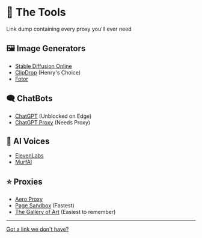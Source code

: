 # 🔨 The Tools
Link dump containing every proxy you'll ever need

## 🖼️ Image Generators
* [Stable Diffusion Online](https://stablediffusionweb.com)
* [ClipDrop](https://clipdrop.co) (Henry's Choice)
* [Fotor](https://www.fotor.com/images/create)

## 🗨️ ChatBots
* [ChatGPT](https://chat.openai.com) (Unblocked on Edge)
* [ChatGPT Proxy](https://chatgptproxy.info) (Needs Proxy)

## 📢 AI Voices
* [ElevenLabs](https://beta.elevenlabs.io/speech-synthesis)
* [MurfAI](https://murf.ai)

## ⭐ Proxies
* [Aero Proxy](https://yo839.sse.codesandbox.io/)
* [Page Sandbox](https://rapid-tooth-2bc4.qiangqiang.workers.dev) (Fastest)
* [The Gallery of Art](https://login.thegalleryofart.org) (Easiest to remember)

---

[Got a link we don't have?](https://forms.gle/9GvZjpAdnfU1rdPp6)
